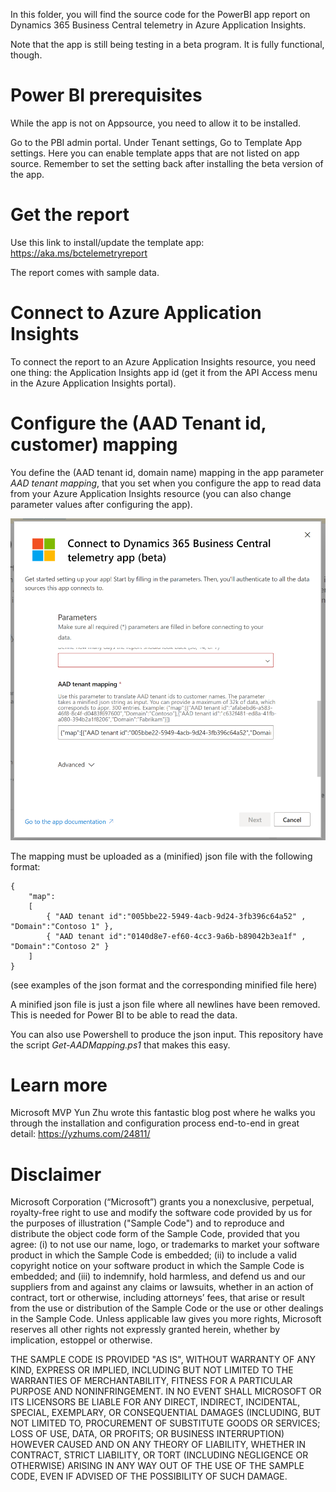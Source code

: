 In this folder, you will find the source code for the PowerBI app report on Dynamics 365 Business Central telemetry in Azure Application Insights. 

Note that the app is still being testing in a beta program. It is fully functional, though.

# Power BI prerequisites
While the app is not on Appsource, you need to allow it to be installed. 

Go to the PBI admin portal.
Under Tenant settings, Go to Template App settings. Here you can enable template apps that are not listed on app source.
Remember to set the setting back after installing the beta version of the app.

# Get the report
Use this link to install/update the template app: https://aka.ms/bctelemetryreport 

The report comes with sample data.

# Connect to Azure Application Insights
To connect the report to an Azure Application Insights resource, you need one thing: the Application Insights app id (get it from the API Access menu in the Azure Application Insights portal). 

# Configure the (AAD Tenant id, customer) mapping
You define the (AAD tenant id, domain name) mapping in the app parameter _AAD tenant mapping_, that you set when you configure the app to read data from your Azure Application Insights resource (you can also change parameter values after configuring the app).

![Mapping](../../../images/mapping.png)

The mapping must be uploaded as a (minified) json file with the following format:
```
{
    "map":
    [
        { "AAD tenant id":"005bbe22-5949-4acb-9d24-3fb396c64a52" , "Domain":"Contoso 1" },
        { "AAD tenant id":"0140d8e7-ef60-4cc3-9a6b-b89042b3ea1f" , "Domain":"Contoso 2" }        
    ]
}
```

(see examples of the json format and the corresponding minified file here)

A minified json file is just a json file where all newlines have been removed. This is needed for Power BI to be able to read the data.

You can also use Powershell to produce the json input. This repository have the script _Get-AADMapping.ps1_ that makes this easy.

# Learn more
Microsoft MVP Yun Zhu wrote this fantastic blog post where he walks you through the installation and configuration process end-to-end in great detail:  https://yzhums.com/24811/

# Disclaimer
Microsoft Corporation (“Microsoft”) grants you a nonexclusive, perpetual, royalty-free right to use and modify the software code provided by us for the purposes of illustration  ("Sample Code") and to reproduce and distribute the object code form of the Sample Code, provided that you agree: (i) to not use our name, logo, or trademarks to market your software product in which the Sample Code is embedded; (ii) to include a valid copyright notice on your software product in which the Sample Code is embedded; and (iii) to indemnify, hold harmless, and defend us and our suppliers from and against any claims or lawsuits, whether in an action of contract, tort or otherwise, including attorneys’ fees, that arise or result from the use or distribution of the Sample Code or the use or other dealings in the Sample Code. Unless applicable law gives you more rights, Microsoft reserves all other rights not expressly granted herein, whether by implication, estoppel or otherwise. 

THE SAMPLE CODE IS PROVIDED "AS IS", WITHOUT WARRANTY OF ANY KIND, EXPRESS OR IMPLIED, INCLUDING BUT NOT LIMITED TO THE WARRANTIES OF MERCHANTABILITY, FITNESS FOR A PARTICULAR PURPOSE AND NONINFRINGEMENT. IN NO EVENT SHALL MICROSOFT OR ITS LICENSORS BE LIABLE FOR ANY DIRECT, INDIRECT, INCIDENTAL, SPECIAL, EXEMPLARY, OR CONSEQUENTIAL DAMAGES (INCLUDING, BUT NOT LIMITED TO, PROCUREMENT OF SUBSTITUTE GOODS OR SERVICES; LOSS OF USE, DATA, OR PROFITS; OR BUSINESS INTERRUPTION) HOWEVER CAUSED AND ON ANY THEORY OF LIABILITY, WHETHER IN CONTRACT, STRICT LIABILITY, OR TORT (INCLUDING NEGLIGENCE OR OTHERWISE) ARISING IN ANY WAY OUT OF THE USE OF THE SAMPLE CODE, EVEN IF ADVISED OF THE POSSIBILITY OF SUCH DAMAGE.
